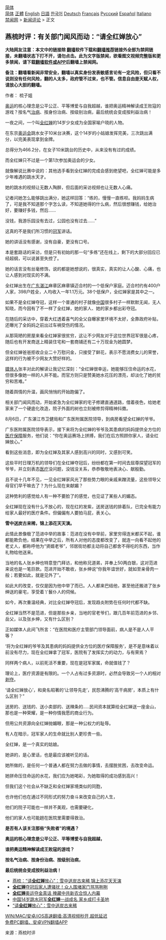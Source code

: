  <!-- 面包屑导航 --> <div class="breadcrumb"><!-- GTranslate: https://gtranslate.io/ -->  <div class="switcher notranslate">  <div class="selected">  <a href="#" onclick="return false;"> 简体</a>  </div>  <div class="option">  <a href="https://www.bannedbook.org" onclick="doGTranslate('zh-CN|zh-CN');jQuery('div.switcher div.selected a').html(jQuery(this).html());return false;" title="简体中文" class="nturl selected"> 简体</a>  <a href="https://www.bannedbook.org/zh-tw/" onclick="doGTranslate('zh-CN|zh-TW');jQuery('div.switcher div.selected a').html(jQuery(this).html());return false;" title="繁體中文" class="nturl"> 正體</a>  <a href="https://www.bannedbook.org/en/" onclick="doGTranslate('zh-CN|en');jQuery('div.switcher div.selected a').html(jQuery(this).html());return false;" title="English" class="nturl"> English</a>  <a href="https://www.bannedbook.org/ja/" onclick="doGTranslate('zh-CN|ja');jQuery('div.switcher div.selected a').html(jQuery(this).html());return false;" title="日本語" class="nturl"> 日語</a>  <a href="https://www.bannedbook.org/ko/" onclick="doGTranslate('zh-CN|ko');jQuery('div.switcher div.selected a').html(jQuery(this).html());return false;" title="한국어" class="nturl"> 한국어</a>  <a href="https://www.bannedbook.org/de/" onclick="doGTranslate('zh-CN|de');jQuery('div.switcher div.selected a').html(jQuery(this).html());return false;" title="Deutsch" class="nturl"> Deutsch</a>  <a href="https://www.bannedbook.org/fr/" onclick="doGTranslate('zh-CN|fr');jQuery('div.switcher div.selected a').html(jQuery(this).html());return false;" title="Français" class="nturl"> Français</a>  <a href="https://www.bannedbook.org/ru/" onclick="doGTranslate('zh-CN|ru');jQuery('div.switcher div.selected a').html(jQuery(this).html());return false;" title="Русский" class="nturl"> Русский</a>  <a href="https://www.bannedbook.org/es/" onclick="doGTranslate('zh-CN|es');jQuery('div.switcher div.selected a').html(jQuery(this).html());return false;" title="Español" class="nturl"> Español</a>  <a href="https://www.bannedbook.org/it/" onclick="doGTranslate('zh-CN|it');jQuery('div.switcher div.selected a').html(jQuery(this).html());return false;" title="Italiano" class="nturl"> Italiano</a>  </div>  </div>      <div class='breadcrumb-sub'><!-- Breadcrumb NavXT 6.3.0 --> <a href="https://www.bannedbook.org/" class="home">禁闻网</a> &gt; <a href="https://www.bannedbook.org/bnews/comments/" class="category">新闻评论</a> &gt; 正文</div></div><h2>燕梳时评：有关部门闻风而动：“请全红婵放心”</h2> <p class="notice"><b>大陆网友注意：本文中的链接除 <a href="https://github.com/bannedbook/fanqiang" >翻墙</a>软件下载和<a href="https://github.com/killgcd/justmysocks/blob/master/README.md">翻墙推荐</a>链接外全部为禁网链接，未翻墙状态下打不开，请勿点击。此为文字版禁闻，欲看图文视频完整版和更多禁闻，请下载<a href="https://github.com/bannedbook/fanqiang">翻墙软件或APP</a>后翻墙上禁闻网。</p><p>备注：翻墙看新闻非常安全，翻墙以真实身份发表敏感言论有一定风险，但只看不说则没有任何风险，翻的人太多，政府管不过来，也不管。信息自由是天赋人权，请放心大胆的翻墙。</b></p>  <div class="entry"> <p>作者： 梳子姐</p> <p id="summary"><a href="https://www.bannedbook.org/bnews/tag/%e5%a5%a5%e8%bf%90/" class="st_tag internal_tag" rel="tag" title="标签 奥运 下的日志">奥运</a>的核心理念是公平公正、平等博爱与自我超越，谁把奥运精神解读成王败寇的游戏？按名气<a href="https://www.bannedbook.org/bnews/tag/%e6%b2%bb%e7%97%85/" class="st_tag internal_tag" rel="tag" title="标签 治病 下的日志">治病</a>、按身份治病、按级别治病，最后统统会变成按利益治病！</p> <p>一夜之间，一个叫<a href="https://www.bannedbook.org/bnews/tag/%e5%85%a8%e7%ba%a2%e5%a9%b5/" class="st_tag internal_tag" rel="tag" title="标签 全红婵 下的日志">全红婵</a>的14岁少女成为全国家喻户晓的人物。</p> <p>在东京<a href="https://www.bannedbook.org/bnews/tag/%E5%A5%A5%E8%BF%90%E4%BC%9A/" class="st_tag internal_tag" rel="tag" title="标签 奥运会 下的日志">奥运会</a>跳水女子10米台决赛，这个14岁的小姑娘发挥完美，三次跳出满分，以完美表现拿到金牌。</p> <p>总得分为466.2分，在女子10米跳台的历史中，从来没有有过的成绩。</p> <p>而全红婵只不过是一个第1次参加奥运会的少女。</p> <p>就像解说比赛中说的：其他选手看到全红婵的完成会感到绝望吧，全红婵可能是多少年难遇的跳水天才。</p> <p>她的跳水的视频让无数人陶醉，但后面的采访视频也让无数人心痛。</p> <p>记者问她怎么能够跳出满分，她这样回答：“练的，慢慢一直练呗。我妈妈生病了，可是我不知道那个字怎么读，不知道她得的什么病，然后很想赚钱，给她治好，要赚好多钱，然后……</p> <p>没钱，我游乐园没有去过，公园也没有过去……”</p> <p>这真的不是我们所习惯的<a href="https://www.bannedbook.org/bnews/tag/%e5%86%a0%e5%86%9b/" class="st_tag internal_tag" rel="tag" title="标签 冠军 下的日志">冠军</a>讲话。</p> <p>她的讲话没有感谢，没有自豪，更没有口号。</p> <p>本是套路话的采访，但是只有初始的那一句“多练”还在线上，剩下的大部分回应已经超纲，可以说甚至失控了。</p> <p>她的话言没有丝毫修饰，说的都是她想说的，很真实，真实的让人心酸、心痛，也让人感到对现实的不满。</p>  <p>全红婵出生在<a href="https://www.bannedbook.org/bnews/tag/%e5%b9%bf%e4%b8%9c%e6%b9%9b%e6%b1%9f/" class="st_tag internal_tag" rel="tag" title="标签 广东湛江 下的日志">广东湛江</a>麻章区麻章镇迈合村的一个低保户家庭。迈合村约有400户人家，398户姓全，人均收入一年1.1万元。38个低保户，全红婵家是其中之一。</p> <p>如果不是全红婵夺冠，这样一个普通的村子就像<span class='wp_keywordlink_affiliate'><a href="https://www.bannedbook.org/" title="中国" target="_blank">中国</a></span>很多村子一样默默无闻，无人知晓，而今因有了不一样了全红婵，她的家人、她的家乡都出彩夺冠。</p> <p>在随后的采访中，穿着大红透着喜气的全父自曝家里环境不太好，全靠政府补贴，还曝光了全妈妈之前出过车祸受伤的情况。</p> <p>从那简陋的房屋来看全红婵家很贫穷，这让不少网友对于这位世界冠军很是心疼，随后也有开发商送上精装住宅和一套商铺还有二十万现金为她圆梦。</p> <p>但全红婵爸爸拒收企业二十万慰问金，只接受了鲜花，表示不愿消费女儿的荣誉，这样的行为被不少网友大赞好样的。</p> <p><a href="https://www.bannedbook.org/bnews/tag/%E5%AA%92%E4%BD%93%E4%BA%BA/" class="st_tag internal_tag" rel="tag" title="标签 媒体人 下的日志">媒体人</a>张丰对此的解读让我记忆深刻：“全红婵很幸运，她能够压住命运的水花，但很多像她一样的人并不能。而官方则只是赞美她水花压的漂亮，却淡化了她的贫穷和苦难。”</p> <p>随着舆情的升温，画风悄悄的开始跑偏了。</p> <p>相关部门闻风而动，开始紧急为全红婵家的宅子修建直通道路，借着夜色，给她老家来了一个硬底化改造，院子外面的树也立刻被修剪得精神抖擞。</p> <p>8月6日，广东湛江市卫健局和广东医附属医院领导，到病房看望全红婵的爷爷。</p> <p>广东医附属医院领导表示，接下来将为全红婵的爷爷及其患病的妈妈提供全方位的<a href="https://www.bannedbook.org/bnews/tag/%E5%8C%BB%E7%96%97%E4%BF%9D%E9%9A%9C/" class="st_tag internal_tag" rel="tag" title="标签 医疗保障 下的日志">医疗保障</a>服务，他们说：“你在奥运赛场上拼搏，我们在后方照顾你家人，请全红婵放心。”</p> <p>看到这些消息，即为全红婵及其家人感到高兴的同时，又感到可笑。</p> <p>这些平时日理万机的领导们在全红婵夺冠后，纷纷都在第一时间去屈尊探望冠军的爷爷，并立刻表态<a href="https://www.bannedbook.org/bnews/tag/%E5%8C%BB%E7%96%97/" class="st_tag internal_tag" rel="tag" title="标签 医疗 下的日志">医疗</a>没问题，没钱没关系，恭恭敬敬地表决心、献殷勤。</p> <p>且不说十几年不见，一见全红婵家风光了那些势力眼的亲戚来蹭流量，这些领导父母官们早干嘛去了？为什么现在来献媚？</p> <p>这种势利的感觉给人有一种不要脸了的感觉，也见证了某些人的媚态。</p>  <p>全红婵现在没有什么不放心的，现在红的发紫，送房送钱的排着队，已完全有能力给家人最好的医疗条件。但偏偏有人要拍马屁，表关心。</p> <p><strong>雪中送炭古来稀，锦上添花天天演。</strong></p> <p>此情此景像极了范进中举的故事：范进在没有中举前，家里穷得连米都买不起，谁都能欺负他，结果在中举之后，所有人对他的态度都改变了，就连一向看不起他的老丈人，都称呼他为“贤婿老爷”，邻居街坊都主动将自己都舍不得吃的东西，当作礼物给他送来。</p> <p>当地的名人张乡绅也特意登门拜访，和他称兄道弟，并奉上50两白银，这对范进来说也是一笔巨款。范进开始不敢收，张乡绅说“你我年谊世好，就如至亲骨肉一般；若要如此，就是见外了”。</p> <p>如此大的改变，仅仅是因为他中举了而已。人人都来巴结他，甚至他还搬进了张乡绅送的豪宅，享受着丫鬟仆人的伺候。</p> <p>如今，再次重温经典，对比全红婵夺冠后，发现趋炎附势在任何时代都不缺。</p> <p>全红婵当然不是范进，但是那些乡亲，当地的官老爷们，跟几百年前范进的乡邻、岳父，以及张乡绅，又有什么区别？</p> <p>正如媒体人此间飞所言：“在医院和医疗主管部门领导面前，病人是不是人人平等？</p> <p>‘将为全红婵的爷爷及其患病的妈妈提供全方位的医疗保障服务’，是不是意味着以前没有尽力，现在全红婵拿了冠军，医院有了发挥实力的动力，与有荣焉？</p> <p>同样两个病人，以前死活不重要，现在是冠军家属，命就值钱了？</p> <p>理论上，医疗资源是有限的。一个人占有过多资源时，必然会导致另一个人的相对<span class='wp_keywordlink'><a href="https://www.bannedbook.org/forum2/topic21.html" title="《剥夺》 黄建民 著" target="_blank">剥夺</a></span>。</p> <p>‘请全红婵放心’，和臭名昭著的’让领导先走’，民怨沸腾的’高干病房’，本质上有什么区别？”</p> <p>送房的、送钱的、送小卖部的、送辣条的…..民间资本就算给全红婵送一座金山，那也是一种荣耀，是一种你情我愿的商业行为。</p> <p>但用公共资源向全红婵抛媚眼，那是一种公权力的耻辱。</p>  <p>有人在暗示，冠军家人的生命就比别人更珍贵一些。</p> <p>全红婵，是一个真实的姑娘。</p> <p>她讲的，是心里话，也是最应该被听见的话。</p> <p>她所做的，是任何一个普通人都在努力去做的事情，去摆脱贫困，去改变命运。</p> <p>她拼命压住命运的水花，我们应为她喝彩，为她取得的成功感到高兴！</p> <p>但我们这个社会从不缺乏和全红婵家境类似的同胞，</p> <p>也许他们也在通过不同形式的努力奋斗来改变自己的人生，</p> <p>他们的院子可能也一样并不美观，也需要硬化，</p> <p>他们的家人也可能趟在医院里需要得救治。</p> <p><strong>是否有人该关注那些“失败者”的境遇？</strong></p> <p><strong>奥运的核心理念是公平公正、平等博爱与自我超越，</strong></p> <p><strong>谁把奥运精神解读成王败寇的游戏？</strong></p> <p><strong>按名气治病、按身份治病、按级别治病，</strong></p> <p><strong>最后统统会变成按利益治病！</strong></p>  <ul class='op-related-articles' title='相关阅读'> <li><a href='https://www.bannedbook.org/bnews/comments/20210808/1602333.html' target='_blank'>燕梳：“请<b>全红婵</b>放心”：雪中送炭古来稀 锦上添花天天演</a></li> <li><a href='https://www.bannedbook.org/bnews/cbnews/20210808/1602331.html' target='_blank'><b>全红婵</b>夺冠后家人遭骚扰！众人围堵家门骂骂咧咧</a></li> <li><a href='https://www.bannedbook.org/bnews/taiwannews/20210807/1602217.html' target='_blank'><b>全红婵</b>奥运夺金真话 掩藏中共新农合惊人内幕</a></li> <li><a href='https://www.bannedbook.org/bnews/baitai/20210807/1602173.html' target='_blank'>中国14岁跳水冠军<b>全红婵</b>一战成名 家乡成打卡圣地</a></li> <li><a href='https://www.bannedbook.org/bnews/ssgc/20210807/1602149.html' target='_blank'>“请<b>全红婵</b>放心”：雪中送炭古来稀</a></li> </ul> <p class="texttj"> <a href="https://github.com/bannedbook/fanqiang/wiki/V2ray%E6%9C%BA%E5%9C%BA" target="_blank">WIN/MAC/安卓/iOS高速翻墙:高清视频秒开,超低延迟</a><br/> <a href="https://github.com/bannedbook/fanqiang/wiki/%E7%A6%81%E9%97%BB%E7%BD%91%E5%AE%89%E5%8D%93%E7%BF%BB%E5%A2%99%E6%96%B0%E9%97%BBAPP" target="_blank">免费PC翻墙、安卓VPN翻墙APP</a></p><p> 来源：燕梳时评 </p><a name='sharetosocial'></a>  <div style="margin-bottom:5px;padding-bottom:5px;clear:both"> <div id="archive-pix-1" class="banner-ads"> <!-- AuctionX Display platform tag START --> <div id="26318x728x90x621x_ADSLOT2" clicktrack="%%CLICK_URL_ESC%%"></div> <!-- AuctionX Display platform tag END --> </div> <div id="archive-pix-2" class="banner-ads"> <!-- AuctionX Display platform tag START --> <div id="26315x300x250x621x_ADSLOT2" clicktrack="%%CLICK_URL_ESC%%"></div> <!-- AuctionX Display platform tag END --> </div> </div>  <div id="archive-pix-1" class="banner-ads"> <!-- AuctionX Display platform tag START --> <div id="26318x728x90x621x_ADSLOT3" clicktrack="%%CLICK_URL_ESC%%"></div> <!-- AuctionX Display platform tag END --> </div> </div><!--END ENTRY--> 